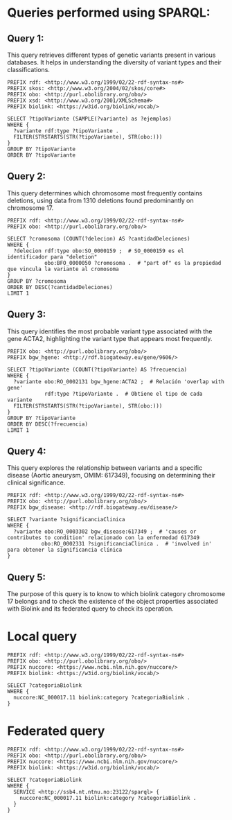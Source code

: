 # Queries performed using SPARQL:

## Query 1: 
This query retrieves different types of genetic variants present in various databases. It helps in understanding the diversity of variant types and their classifications.
```sparql
PREFIX rdf: <http://www.w3.org/1999/02/22-rdf-syntax-ns#>
PREFIX skos: <http://www.w3.org/2004/02/skos/core#>
PREFIX obo: <http://purl.obolibrary.org/obo/>
PREFIX xsd: <http://www.w3.org/2001/XMLSchema#>
PREFIX biolink: <https://w3id.org/biolink/vocab/>

SELECT ?tipoVariante (SAMPLE(?variante) as ?ejemplos)
WHERE {
  ?variante rdf:type ?tipoVariante .
  FILTER(STRSTARTS(STR(?tipoVariante), STR(obo:))) 
}
GROUP BY ?tipoVariante
ORDER BY ?tipoVariante

```

## Query 2:
This query determines which chromosome most frequently contains deletions, using data from 1310 deletions found predominantly on chromosome 17.
```sparql
PREFIX rdf: <http://www.w3.org/1999/02/22-rdf-syntax-ns#>
PREFIX obo: <http://purl.obolibrary.org/obo/>

SELECT ?cromosoma (COUNT(?delecion) AS ?cantidadDeleciones)
WHERE {
  ?delecion rdf:type obo:SO_0000159 ;  # SO_0000159 es el identificador para "deletion"
            obo:BFO_0000050 ?cromosoma .  # "part of" es la propiedad que vincula la variante al cromosoma
}
GROUP BY ?cromosoma
ORDER BY DESC(?cantidadDeleciones)
LIMIT 1

```

## Query 3:
This query identifies the most probable variant type associated with the gene ACTA2, highlighting the variant type that appears most frequently.
```sparql
PREFIX obo: <http://purl.obolibrary.org/obo/>
PREFIX bgw_hgene: <http://rdf.biogateway.eu/gene/9606/>

SELECT ?tipoVariante (COUNT(?tipoVariante) AS ?frecuencia)
WHERE {
  ?variante obo:RO_0002131 bgw_hgene:ACTA2 ;  # Relación 'overlap with gene'
            rdf:type ?tipoVariante .  # Obtiene el tipo de cada variante
  FILTER(STRSTARTS(STR(?tipoVariante), STR(obo:)))  
}
GROUP BY ?tipoVariante
ORDER BY DESC(?frecuencia)
LIMIT 1

```

## Query 4:
This query explores the relationship between variants and a specific disease (Aortic aneurysm, OMIM: 617349), focusing on determining their clinical significance.
```sparql
PREFIX rdf: <http://www.w3.org/1999/02/22-rdf-syntax-ns#>
PREFIX obo: <http://purl.obolibrary.org/obo/>
PREFIX bgw_disease: <http://rdf.biogateway.eu/disease/>

SELECT ?variante ?significanciaClinica
WHERE {
  ?variante obo:RO_0003302 bgw_disease:617349 ;  # 'causes or contributes to condition' relacionado con la enfermedad 617349
           obo:RO_0002331 ?significanciaClinica .  # 'involved in' para obtener la significancia clínica
}

```

## Query 5:
The purpose of this query is to know to which biolink category chromosome 17 belongs and to check the existence of the object properties associated with Biolink and its federated query to check its operation.
# Local query
```sparql
PREFIX rdf: <http://www.w3.org/1999/02/22-rdf-syntax-ns#>
PREFIX obo: <http://purl.obolibrary.org/obo/>
PREFIX nuccore: <https://www.ncbi.nlm.nih.gov/nuccore/>
PREFIX biolink: <https://w3id.org/biolink/vocab/>

SELECT ?categoriaBiolink
WHERE {
  nuccore:NC_000017.11 biolink:category ?categoriaBiolink .
}

```
# Federated query
```sparql
PREFIX rdf: <http://www.w3.org/1999/02/22-rdf-syntax-ns#>
PREFIX obo: <http://purl.obolibrary.org/obo/>
PREFIX nuccore: <https://www.ncbi.nlm.nih.gov/nuccore/>
PREFIX biolink: <https://w3id.org/biolink/vocab/>

SELECT ?categoriaBiolink
WHERE {
  SERVICE <http://ssb4.nt.ntnu.no:23122/sparql> {
    nuccore:NC_000017.11 biolink:category ?categoriaBiolink .
  }
}
```
